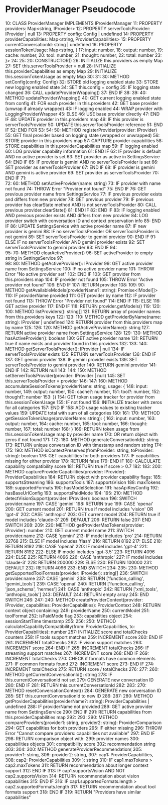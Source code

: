 # ProviderManager Pseudocode

10: CLASS ProviderManager IMPLEMENTS IProviderManager
11:   PROPERTY providers: Map<string, IProvider>
12:   PROPERTY serverToolsProvider: IProvider | null
13:   PROPERTY config: Config | undefined
14:   PROPERTY providerCapabilities: Map<string, ProviderCapabilities>
15:   PROPERTY currentConversationId: string | undefined
16:   PROPERTY sessionTokenUsage: Map<string, {
17:     input: number,
18:     output: number,
19:     cache: number,
20:     tool: number,
21:     thought: number,
22:     total: number
23:   }>
24: 
25: 20: CONSTRUCTOR()
26:   INITIALIZE this.providers as empty Map
27:   SET this.serverToolsProvider = null
28:   INITIALIZE this.providerCapabilities as empty Map
29:   INITIALIZE this.sessionTokenUsage as empty Map
30: 
31: 30: METHOD setConfig(config: Config)
32:   STORE old logging enabled state
33:   STORE new logging enabled state
34:   SET this.config = config
35:   IF logging state changed
36:     CALL updateProviderWrapping()
37:   END IF
38: 
39: 40: METHOD updateProviderWrapping()
40:   GET current logging enabled state from config
41:   FOR each provider in this.providers
42:     GET base provider (unwrap if already wrapped)
43:     IF logging enabled
44:       WRAP provider with LoggingProviderWrapper
45:     ELSE
46:       USE base provider directly
47:     END IF
48:     UPDATE provider in this.providers map
49:     IF this provider is serverToolsProvider
50:       UPDATE this.serverToolsProvider reference
51:     END IF
52:   END FOR
53: 
54: 50: METHOD registerProvider(provider: IProvider)
55:   GET final provider based on logging state (wrapped or unwrapped)
56:   STORE provider in this.providers map
57:   CAPTURE provider capabilities
58:   STORE capabilities in this.providerCapabilities map
59:   IF logging enabled
60:     LOG provider capability information
61:   END IF
62:   IF provider is default AND no active provider is set
63:     SET provider as active in SettingsService
64:   END IF
65:   IF provider is gemini AND no serverToolsProvider is set
66:     SET provider as serverToolsProvider
67:   END IF
68:   IF provider is gemini AND gemini is active provider
69:     SET provider as serverToolsProvider
70:   END IF
71:   
72: 60: METHOD setActiveProvider(name: string)
73:   IF provider with name not found
74:     THROW Error "Provider not found"
75:   END IF
76:   GET previous provider name from SettingsService
77:   IF previous provider exists and differs from new provider
78:     GET previous provider
79:     IF previous provider has clearState method AND is not serverToolsProvider
80:       CALL previous provider.clearState()
81:     END IF
82:   END IF
83:   IF logging enabled AND previous provider exists AND differs from new provider
84:     LOG provider switch with conversation ID and context preservation info
85:   END IF
86:   UPDATE SettingsService with active provider name
87:   IF new provider is gemini
88:     IF no serverToolsProvider OR serverToolsProvider is not gemini
89:       SET serverToolsProvider to gemini provider
90:     END IF
91:   ELSE IF no serverToolsProvider AND gemini provider exists
92:     SET serverToolsProvider to gemini provider
93:   END IF
94:   
95: 70: METHOD clearActiveProvider()
96:   SET activeProvider to empty string in SettingsService
97:   
98: 80: METHOD getActiveProvider(): IProvider
99:   GET active provider name from SettingsService
100:   IF no active provider name
101:     THROW Error "No active provider set"
102:   END IF
103:   GET provider from this.providers map
104:   IF provider not found
105:     THROW Error "Active provider not found"
106:   END IF
107:   RETURN provider
108: 
109: 90: METHOD getAvailableModels(providerName?: string): Promise<IModel[]>
110:   IF providerName provided
111:     GET provider by name
112:     IF provider not found
113:       THROW Error "Provider not found"
114:     END IF
115:   ELSE
116:     GET active provider
117:   END IF
118:   RETURN provider.getModels()
119: 
120: 100: METHOD listProviders(): string[]
121:   RETURN array of provider names from this.providers keys
122: 
123: 110: METHOD getProviderByName(name: string): IProvider | undefined
124:   RETURN provider from this.providers map by name
125: 
126: 120: METHOD getActiveProviderName(): string
127:   RETURN active provider name from SettingsService
128: 
129: 130: METHOD hasActiveProvider(): boolean
130:   GET active provider name
131:   RETURN true if name exists and provider found in this.providers
132: 
133: 140: METHOD getServerToolsProvider(): IProvider | null
134:   IF serverToolsProvider exists
135:     RETURN serverToolsProvider
136:   END IF
137:   GET gemini provider
138:   IF gemini provider exists
139:     SET serverToolsProvider to gemini provider
140:     RETURN gemini provider
141:   END IF
142:   RETURN null
143: 
144: 150: METHOD setServerToolsProvider(provider: IProvider | null)
145:   SET this.serverToolsProvider = provider
146: 
147: 160: METHOD accumulateSessionTokens(providerName: string, usage: {
148:     input: number,
149:     output: number,
150:     cache?: number,
151:     tool?: number,
152:     thought?: number
153:   })
154:   GET token usage tracker for provider from this.sessionTokenUsage
155:   IF not found
156:     INITIALIZE tracker with zeros for all categories
157:   END IF
158:   ADD usage values to existing tracker values
159:   UPDATE total with sum of all categories
160: 
161: 170: METHOD getSessionTokenUsage(providerName: string): {
162:     input: number,
163:     output: number,
164:     cache: number,
165:     tool: number,
166:     thought: number,
167:     total: number
168:   }
169:   RETURN token usage from this.sessionTokenUsage map by provider name
170:   OR return object with zeros if not found
171: 
172: 180: METHOD generateConversationId(): string
173:   RETURN unique conversation ID with timestamp and random string
174: 
175: 190: METHOD isContextPreserved(fromProvider: string, toProvider: string): boolean
176:   GET capabilities for both providers
177:   IF capabilities missing for either provider
178:     RETURN false
179:   END IF
180:   CALCULATE capability compatibility score
181:   RETURN true if score > 0.7
182: 
183: 200: METHOD captureProviderCapabilities(provider: IProvider): ProviderCapabilities
184:   RETURN object with provider capability flags:
185:     supportsStreaming
186:     supportsTools
187:     supportsVision
188:     maxTokens
189:     supportedFormats
190:     hasModelSelection
191:     hasApiKeyConfig
192:     hasBaseUrlConfig
193:     supportsPaidMode
194: 
195: 210: METHOD detectVisionSupport(provider: IProvider): boolean
196:   SWITCH provider.name
197:     CASE 'gemini'
198:       RETURN true
199:     CASE 'openai' 
200:       GET current model
201:       RETURN true if model includes 'vision' OR 'gpt-4'
202:     CASE 'anthropic'
203:       GET current model
204:       RETURN true if model includes 'claude-3'
205:     DEFAULT
206:       RETURN false
207:   END SWITCH
208: 
209: 220: METHOD getProviderMaxTokens(provider: IProvider): number
210:   GET current model name
211:   SWITCH provider.name
212:     CASE 'gemini'
213:       IF model includes 'pro'
214:         RETURN 32768
215:       ELSE IF model includes 'flash'
216:         RETURN 8192
217:       ELSE
218:         RETURN 8192
219:     CASE 'openai'
220:       IF model includes 'gpt-4'
221:         RETURN 8192
222:       ELSE IF model includes 'gpt-3.5'
223:         RETURN 4096
224:       ELSE
225:         RETURN 4096
226:     CASE 'anthropic'
227:       IF model includes 'claude-3'
228:         RETURN 200000
229:       ELSE
230:         RETURN 100000
231:     DEFAULT
232:       RETURN 4096
233:   END SWITCH
234: 
235: 230: METHOD getSupportedToolFormats(provider: IProvider): string[]
236:   SWITCH provider.name
237:     CASE 'gemini'
238:       RETURN ['function_calling', 'gemini_tools']
239:     CASE 'openai'
240:       RETURN ['function_calling', 'json_schema', 'hermes']
241:     CASE 'anthropic'
242:       RETURN ['xml_tools', 'anthropic_tools']
243:     DEFAULT
244:       RETURN empty array
245:   END SWITCH
246: 
247: 240: METHOD createProviderContext(provider: IProvider, capabilities: ProviderCapabilities): ProviderContext
248:   RETURN context object containing:
249:     providerName
250:     currentModel
251:     toolFormat
252:     isPaidMode flag
253:     capabilities object
254:     sessionStartTime timestamp
255: 
256: 250: METHOD calculateCapabilityCompatibility(from: ProviderCapabilities, to: ProviderCapabilities): number
257:   INITIALIZE score and totalChecks counters
258:   IF tools support matches
259:     INCREMENT score
260:   END IF
261:   INCREMENT totalChecks
262:   IF vision support matches
263:     INCREMENT score
264:   END IF
265:   INCREMENT totalChecks
266:   IF streaming support matches
267:     INCREMENT score
268:   END IF
269:   INCREMENT totalChecks
270:   CHECK if formats have common elements
271:   IF common formats found
272:     INCREMENT score
273:   END IF
274:   INCREMENT totalChecks
275:   RETURN score / totalChecks
276: 
277: 260: METHOD getCurrentConversationId(): string
278:   IF this.currentConversationId not set
279:     GENERATE new conversation ID
280:   END IF
281:   RETURN this.currentConversationId
282: 
283: 270: METHOD resetConversationContext()
284:   GENERATE new conversation ID
285:   SET this.currentConversationId to new ID
286: 
287: 280: METHOD getProviderCapabilities(providerName?: string): ProviderCapabilities | undefined
288:   IF providerName not provided
289:     GET active provider name from SettingsService
290:   END IF
291:   RETURN capabilities from this.providerCapabilities map
292: 
293: 290: METHOD compareProviders(provider1: string, provider2: string): ProviderComparison
294:   GET capabilities for both providers
295:   IF either missing
296:     THROW Error "Cannot compare providers: capabilities not available"
297:   END IF
298:   RETURN comparison object with:
299:     provider names
300:     capabilities objects
301:     compatibility score
302:     recommendation string
303: 
304: 300: METHOD generateProviderRecommendation(
305:     provider1: string, 
306:     provider2: string,
307:     cap1: ProviderCapabilities,
308:     cap2: ProviderCapabilities
309:   ): string
310:   IF cap1.maxTokens > cap2.maxTokens
311:     RETURN recommendation about longer context support
312:   END IF
313:   IF cap1.supportsVision AND NOT cap2.supportsVision
314:     RETURN recommendation about vision capabilities
315:   END IF
316:   IF cap1.supportedFormats.length > cap2.supportedFormats.length
317:     RETURN recommendation about tool formats support
318:   END IF
319:   RETURN "Providers have similar capabilities"
